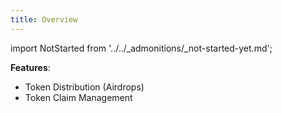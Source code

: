 ```yaml
---
title: Overview
---
```


import NotStarted from '../../_admonitions/_not-started-yet.md';

<NotStarted/>

__Features__: 
- Token Distribution (Airdrops)
- Token Claim Management
